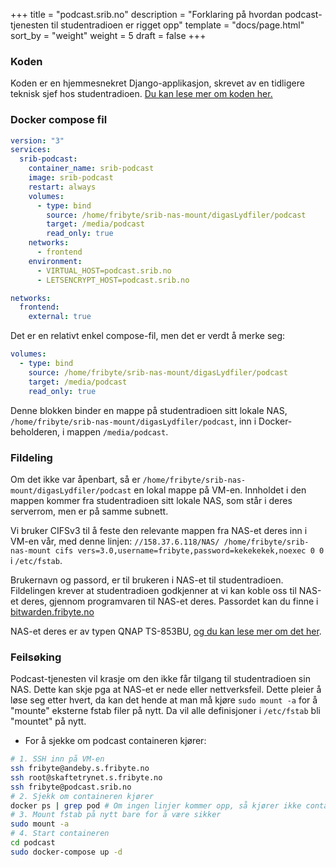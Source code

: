 +++
title = "podcast.srib.no"
description = "Forklaring på hvordan podcast-tjenesten til studentradioen er rigget opp"
template = "docs/page.html"
sort_by = "weight"
weight = 5
draft = false
+++

### Koden

Koden er en hjemmesnekret Django-applikasjon, skrevet av en tidligere teknisk
sjef hos studentradioen.
[Du kan lese mer om koden her.](https://github.com/srib-dev/podkast.srib.no/blob/master/README.md)

### Docker compose fil

```yaml
version: "3"
services:
  srib-podcast:
    container_name: srib-podcast
    image: srib-podcast
    restart: always
    volumes:
      - type: bind
        source: /home/fribyte/srib-nas-mount/digasLydfiler/podcast
        target: /media/podcast
        read_only: true
    networks:
      - frontend
    environment:
      - VIRTUAL_HOST=podcast.srib.no
      - LETSENCRYPT_HOST=podcast.srib.no

networks:
  frontend:
    external: true
```

Det er en relativt enkel compose-fil, men det er verdt å merke seg:

```yaml
volumes:
  - type: bind
    source: /home/fribyte/srib-nas-mount/digasLydfiler/podcast
    target: /media/podcast
    read_only: true
```

Denne blokken binder en mappe på studentradioen sitt lokale NAS,
`/home/fribyte/srib-nas-mount/digasLydfiler/podcast`, inn i Docker-beholderen, i
mappen `/media/podcast`.

### Fildeling

Om det ikke var åpenbart, så er
`/home/fribyte/srib-nas-mount/digasLydfiler/podcast` en lokal mappe på VM-en.
Innholdet i den mappen kommer fra studentradioen sitt lokale NAS, som står i
deres serverrom, men er på samme subnett.

Vi bruker CIFSv3 til å feste den relevante mappen fra NAS-et deres inn i VM-en
vår, med denne linjen:
`//158.37.6.118/NAS/ /home/fribyte/srib-nas-mount cifs vers=3.0,username=fribyte,password=kekekekek,noexec 0 0`
i `/etc/fstab`.

Brukernavn og passord, er til brukeren i NAS-et til studentradioen. Fildelingen
krever at studentradioen godkjenner at vi kan koble oss til NAS-et deres,
gjennom programvaren til NAS-et deres. Passordet kan du finne i
[bitwarden.fribyte.no](https://bitwarden.fribyte.no)

NAS-et deres er av typen QNAP TS-853BU,
[og du kan lese mer om det her](https://wiki.srib.no/docs/machines/servers/mimir/).

### Feilsøking

Podcast-tjenesten vil krasje om den ikke får tilgang til studentradioen sin NAS.
Dette kan skje pga at NAS-et er nede eller nettverksfeil. Dette pleier å løse
seg etter hvert, da kan det hende at man må kjøre `sudo mount -a` for å "mounte"
eksterne fstab filer på nytt. Da vil alle definisjoner i `/etc/fstab` bli
"mountet" på nytt.

- For å sjekke om podcast containeren kjører:

```sh
# 1. SSH inn på VM-en
ssh fribyte@andeby.s.fribyte.no
ssh root@skaftetrynet.s.fribyte.no
ssh fribyte@podcast.srib.no
# 2. Sjekk om containeren kjører
docker ps | grep pod # Om ingen linjer kommer opp, så kjører ikke containeren
# 3. Mount fstab på nytt bare for å være sikker
sudo mount -a
# 4. Start containeren
cd podcast
sudo docker-compose up -d
```
